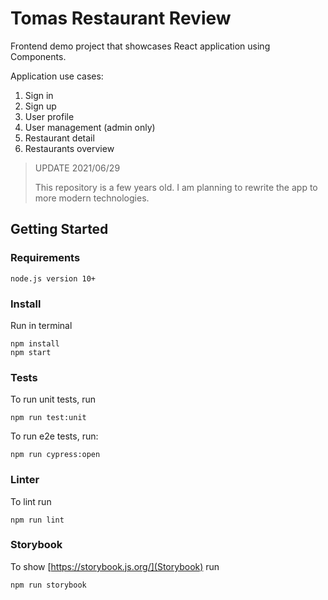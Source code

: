 # Tomas Restaurant Review
Frontend demo project that showcases React application using Components.

Application use cases:
1. Sign in
2. Sign up
3. User profile
4. User management (admin only)
5. Restaurant detail
6. Restaurants overview

> UPDATE 2021/06/29
>
> This repository is a few years old. I am planning to rewrite the app to more modern technologies.

## Getting Started

### Requirements
```
node.js version 10+
```

### Install

Run in terminal
```
npm install
npm start
```

### Tests
To run unit tests, run
```
npm run test:unit
```

To run e2e tests, run:
```
npm run cypress:open
```

### Linter
To lint run
```
npm run lint
```


### Storybook
To show [https://storybook.js.org/](Storybook) run
```
npm run storybook
```
